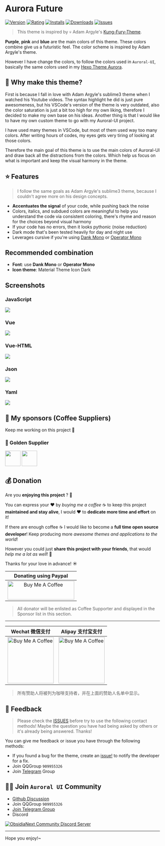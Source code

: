 # Aurora Future

[![Version](https://vsmarketplacebadge.apphb.com/version/auroral-ui.aurora-future.svg)](https://marketplace.visualstudio.com/items?itemName=auroral-ui.aurora-future)
[![Rating](https://vsmarketplacebadge.apphb.com/rating-star/auroral-ui.aurora-future.svg)](https://marketplace.visualstudio.com/items?itemName=auroral-ui.aurora-future)
[![Installs](https://vsmarketplacebadge.apphb.com/installs/auroral-ui.aurora-future.svg)](https://marketplace.visualstudio.com/items?itemName=auroral-ui.aurora-future)
[![Downloads](https://vsmarketplacebadge.apphb.com/downloads/auroral-ui.aurora-future.svg)](https://marketplace.visualstudio.com/items?itemName=auroral-ui.aurora-future)
[![Issues](https://img.shields.io/github/issues/auroral-ui/aurora-future)](https://github.com/auroral-ui/aurora-future/issues)

> This theme is inspired by 💀 Adam Argyle's [Kung-Fury-Theme](https://github.com/argyleink/Kung-Fury-Theme).

**Purple**, **pink** and **blue** are the main colors of this theme. These colors combine give us a futuristic feel. The color scheme is inspired by Adam Argyle's theme.

However I have change the colors, to follow the colors used in `Auroral-UI`, basically the same colors used in my [Hexo Theme Aurora](https://github.com/auroral-ui/hexo-theme-aurora).

## 🐼 Why make this theme?

First is because I fall in love with Adam Argyle's sublime3 theme when I watched his Youtube videos. The syntax highlight he did is just pure awesomeness, but his VSCode's version of the theme is very outdated, also the color saturation is just a bit too high for my own liking, therefore I decided to make my own base on his ideas. Another thing is that I would like to have my own custom theme to go with my Auroral-UI project.

I have used many themes in VSCode, but most of them used way too many colors. After writing hours of codes, my eyes gets very tiring of looking at those colors.

Therefore the main goal of this theme is to use the main colors of Auroral-UI and draw back all the distractions from the colors. Which help us focus on what is important and keep the visual harmony in the theme.

## ⭐️ Features

> I follow the same goals as Adam Argyle's sublime3 theme, because I couldn't agree more on his design concepts.

- **Accentuates the signal** of your code, while pushing back the noise
- Colors, italics, and subdued colors are meaningful to help you understand the code via consistent coloring, there's rhyme and reason for the choices beyond visual harmony
- If your code has no errors, then it looks pythonic (noise reduction)
- Dark mode that's been tested heavily for day and night use
- Leverages cursive if you're using [Dank Mono]() or [Operator Mono]()

## Recommended combination

- **Font**: use **Dank Mono** or **Operator Mono**
- **Icon theme**: Material Theme Icon Dark

## Screenshots

### JavaScript

![](./screenshots/javascript.png)

### Vue

![](./screenshots/vue.png)

### Vue-HTML

![](./screenshots/vue-html.png)

### Json

![](./screenshots/json.png)

### Yaml

![](./screenshots/yaml.png)

## 🏅 My sponsors (Coffee Suppliers)

Keep me working on this project 💙

### 🥇 Golden Supplier

<p>
  <a href="https://github.com/TriDiamond" alt="TriDiamond"><img src="https://avatars.githubusercontent.com/u/24708758?v=4" height="50" width="50"></a>
  <a href="https://github.com/MozLee" alt="MozLee"><img src="https://q4.qlogo.cn/g?b=qq&nk=68879747&s=100" height="50" width="50"></a>
</p>

## 💰 Donation

Are you **enjoying this project** ? 👋

You can express your ❤️ by _buying me a coffee_ ☕️ to keep this project **maintained and stay alive**, I would ❤️ to **dedicate more time and effort** on it!

If there are enough coffee ☕️ I would like to become a **full time open source developer**! Keep producing more _awesome themes and applications to the world_!

However you could just **share this project with your friends**, that would _help me a lot as well_! 👊

Thanks for your love in advance! ☀️

|                                                                                                                Donating using Paypal                                                                                                                 |
| :--------------------------------------------------------------------------------------------------------------------------------------------------------------------------------------------------------------------------------------------------: |
| <a href="https://www.buymeacoffee.com/tridiamond" target="_blank"><img src="https://cdn.buymeacoffee.com/buttons/v2/default-yellow.png" alt="Buy Me A Coffee" height="60" width="217" style="height: 60px !important;width: 217px !important;" ></a> |

> All donator will be enlisted as Coffee Supporter and displayed in the Sponsor list in this section.

---

|                                         Wechat 微信支付                                         |                                        Alipay 支付宝支付                                        |
| :---------------------------------------------------------------------------------------------: | :---------------------------------------------------------------------------------------------: |
| <img src="https://img-blog.csdnimg.cn/20210330175112304.png" alt="Buy Me A Coffee" width="150"> | <img src="https://img-blog.csdnimg.cn/20210330175153827.png" alt="Buy Me A Coffee" width="150"> |

> 所有赞助人将被列为咖啡支持者，并在上面的赞助人名单中显示。

## 🍼 Feedback

> Please check the [ISSUES](https://github.com/auroral-ui/aurora-future-vscode-theme/issues) before try to use the following contact methods!
> Maybe the question you have had being asked by others or it's already being answered. Thanks!

You can give me feedback or issue you have through the following methods:

- If you found a bug for the theme, create an [issue!](https://github.com/auroral-ui/aurora-future-vscode-theme/issues/new) to notify the developer for a fix.
- Join QQGroup `909955326`
- Join [Telegram](https://t.me/joinchat/R2m4eho2lbcHLR7nDvxd6A) Group

## 🏳️‍🌈 Join `Auroral UI` Community

- [Github Discussion](https://github.com/auroral-ui/hexo-theme-aurora/discussions)
- Join QQGroup `909955326`
- [Join Telegram Group](https://t.me/joinchat/R2m4eho2lbcHLR7nDvxd6A)
- Discord

<a href="https://discord.gg/VC7CrYfds5" target="_blank"><img src="https://discordapp.com/api/guilds/801943105913225246/widget.png?style=banner3" alt="ObsidiaNext Community Discord Server"></a>

---

Hope you enjoy!~
